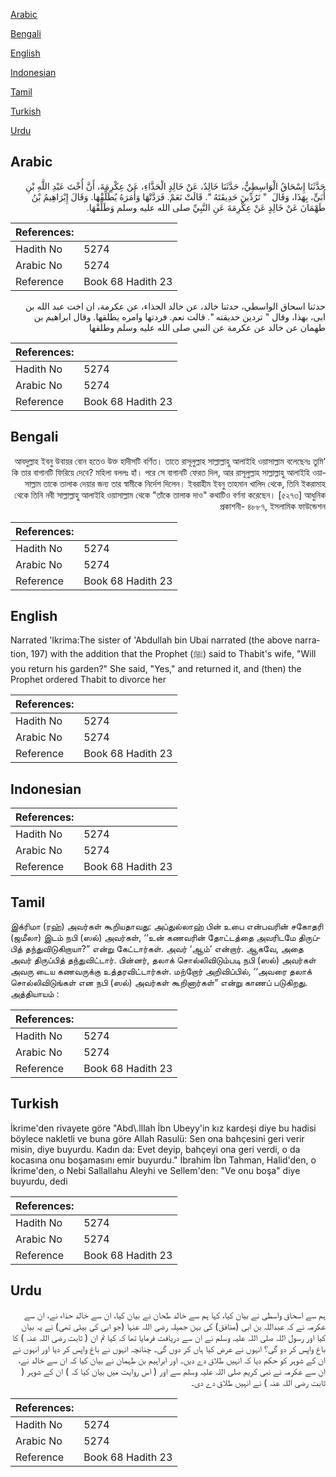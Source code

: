 [Arabic](#arabic)

[Bengali](#bengali)

[English](#english)

[Indonesian](#indonesian)

[Tamil](#tamil)

[Turkish](#turkish)

[Urdu](#urdu)

## Arabic


<div dir="rtl" lang="ar" style={{fontSize:'larger',backgroundColor:'#f8f9fa',padding:20}}>
حَدَّثَنَا إِسْحَاقُ الْوَاسِطِيُّ، حَدَّثَنَا خَالِدٌ، عَنْ خَالِدٍ الْحَذَّاءِ، عَنْ عِكْرِمَةَ، أَنَّ أُخْتَ عَبْدِ اللَّهِ بْنِ أُبَىٍّ، بِهَذَا، وَقَالَ ‏ "‏ تَرُدِّينَ حَدِيقَتَهُ ‏"‏‏.‏ قَالَتْ نَعَمْ‏.‏ فَرَدَّتْهَا وَأَمَرَهُ يُطَلِّقْهَا‏.‏ وَقَالَ إِبْرَاهِيمُ بْنُ طَهْمَانَ عَنْ خَالِدٍ عَنْ عِكْرِمَةَ عَنِ النَّبِيِّ صلى الله عليه وسلم وَطَلِّقْهَا‏.‏
</div>
<div style={{backgroundColor:'#f8f9fa',padding:20, marginBottom: 10}}><table> <thead> <tr> <th>References:</th> <th></th> </tr> </thead> <tbody><tr><td>Hadith No</td><td>5274</td></tr><tr><td>Arabic No</td><td>5274</td></tr><tr><td>Reference</td><td>Book 68 Hadith 23</td></tr></tbody></table></div>


<div dir="rtl" lang="ar" style={{fontSize:'larger',backgroundColor:'#f8f9fa',padding:20}}>
حدثنا اسحاق الواسطي، حدثنا خالد، عن خالد الحذاء، عن عكرمة، ان اخت عبد الله بن ابى، بهذا، وقال " تردين حديقته ". قالت نعم. فردتها وامره يطلقها. وقال ابراهيم بن طهمان عن خالد عن عكرمة عن النبي صلى الله عليه وسلم وطلقها
</div>
<div style={{backgroundColor:'#f8f9fa',padding:20, marginBottom: 10}}><table> <thead> <tr> <th>References:</th> <th></th> </tr> </thead> <tbody><tr><td>Hadith No</td><td>5274</td></tr><tr><td>Arabic No</td><td>5274</td></tr><tr><td>Reference</td><td>Book 68 Hadith 23</td></tr></tbody></table></div>

## Bengali


<div dir="rtl" lang="bn" style={{fontSize:'larger',backgroundColor:'#f8f9fa',padding:20}}>
‘আবদুল্লাহ ইবনু উবায়র বোন হতেও উক্ত হাদীসটি বর্ণিত। তাতে রাসূলুল্লাহ সাল্লাল্লাহু আলাইহি ওয়াসাল্লাম বলেছেনঃ তুমি কি তার বাগানটি ফিরিয়ে দেবে? মহিলা বললঃ হাঁ। পরে সে বাগানটি ফেরত দিল, আর রাসূলুল্লাহ সাল্লাল্লাহু আলাইহি ওয়াসাল্লাম তাকে তালাক দেয়ার জন্য তার স্বামীকে নির্দেশ দিলেন। ইবরাহীম ইবনু তাহমান খালিদ থেকে, তিনি ইকরামাহ থেকে তিনি নবী সাল্লাল্লাহু আলাইহি ওয়াসাল্লাম থেকে "তাঁকে তালাক দাও" কথাটিও বর্ণনা করেছেন। [৫২৭৩] আধুনিক প্রকাশনী- ৪৮৮৭, ইসলামিক ফাউন্ডেশন
</div>
<div style={{backgroundColor:'#f8f9fa',padding:20, marginBottom: 10}}><table> <thead> <tr> <th>References:</th> <th></th> </tr> </thead> <tbody><tr><td>Hadith No</td><td>5274</td></tr><tr><td>Arabic No</td><td>5274</td></tr><tr><td>Reference</td><td>Book 68 Hadith 23</td></tr></tbody></table></div>

## English


<div dir="ltr" lang="en" style={{fontSize:'larger',backgroundColor:'#f8f9fa',padding:20}}>
Narrated 'Ikrima:The sister of 'Abdullah bin Ubai narrated (the above narration, 197) with the addition that the Prophet (ﷺ) said to Thabit's wife, "Will you return his garden?" She said, "Yes," and returned it, and (then) the Prophet ordered Thabit to divorce her
</div>
<div style={{backgroundColor:'#f8f9fa',padding:20, marginBottom: 10}}><table> <thead> <tr> <th>References:</th> <th></th> </tr> </thead> <tbody><tr><td>Hadith No</td><td>5274</td></tr><tr><td>Arabic No</td><td>5274</td></tr><tr><td>Reference</td><td>Book 68 Hadith 23</td></tr></tbody></table></div>

## Indonesian


<div dir="ltr" lang="id" style={{fontSize:'larger',backgroundColor:'#f8f9fa',padding:20}}>

</div>
<div style={{backgroundColor:'#f8f9fa',padding:20, marginBottom: 10}}><table> <thead> <tr> <th>References:</th> <th></th> </tr> </thead> <tbody><tr><td>Hadith No</td><td>5274</td></tr><tr><td>Arabic No</td><td>5274</td></tr><tr><td>Reference</td><td>Book 68 Hadith 23</td></tr></tbody></table></div>

## Tamil


<div dir="ltr" lang="ta" style={{fontSize:'larger',backgroundColor:'#f8f9fa',padding:20}}>
இக்ரிமா (ரஹ்) அவர்கள் கூறியதாவது: அப்துல்லாஹ் பின் உபை என்பவரின் சகோதரி (ஜமீலா) இடம் நபி (ஸல்) அவர்கள், ‘‘உன் கணவரின் தோட்டத்தை அவரிடமே திருப்பித் தந்துவிடுகிறாயா?” என்று கேட்டார்கள். அவர் ‘ஆம்’ என்றார். ஆகவே, அதை அவர் திருப்பித் தந்துவிட்டார். பின்னர், தலாக் சொல்லிவிடும்படி நபி (ஸல்) அவர்கள் அவரு டைய கணவருக்கு உத்தரவிட்டார்கள். மற்றோர் அறிவிப்பில், ‘‘அவரை தலாக் சொல்லிவிடுங்கள் என நபி (ஸல்) அவர்கள் கூறினார்கள்” என்று காணப் படுகிறது. அத்தியாயம் :
</div>
<div style={{backgroundColor:'#f8f9fa',padding:20, marginBottom: 10}}><table> <thead> <tr> <th>References:</th> <th></th> </tr> </thead> <tbody><tr><td>Hadith No</td><td>5274</td></tr><tr><td>Arabic No</td><td>5274</td></tr><tr><td>Reference</td><td>Book 68 Hadith 23</td></tr></tbody></table></div>

## Turkish


<div dir="ltr" lang="tr" style={{fontSize:'larger',backgroundColor:'#f8f9fa',padding:20}}>
İkrime'den rivayete göre "Abd\.lllah İbn Ubeyy'in kız kardeşi diye bu hadisi böylece nakletli ve buna göre Allah Rasulü: Sen ona bahçesini geri verir misin, diye buyurdu. Kadın da: Evet deyip, bahçeyi ona geri verdi, o da kocasına onu boşamasını emir buyurdu." İbrahim İbn Tahman, Halid'den, o İkrime'den, o Nebi Sallallahu Aleyhi ve Sellem'den: "Ve onu boşa" diye buyurdu, dedi
</div>
<div style={{backgroundColor:'#f8f9fa',padding:20, marginBottom: 10}}><table> <thead> <tr> <th>References:</th> <th></th> </tr> </thead> <tbody><tr><td>Hadith No</td><td>5274</td></tr><tr><td>Arabic No</td><td>5274</td></tr><tr><td>Reference</td><td>Book 68 Hadith 23</td></tr></tbody></table></div>

## Urdu


<div dir="rtl" lang="ur" style={{fontSize:'larger',backgroundColor:'#f8f9fa',padding:20}}>
ہم سے اسحاق واسطی نے بیان کیا، کہا ہم سے خالد طحان نے بیان کیا، ان سے خالد حذاء نے، ان سے عکرمہ نے کہ عبداللہ بن ابی (منافق) کی بہن جمیلہ رضی اللہ عنہا (جو ابی کی بیٹی تھی) نے یہ بیان کیا اور رسول اللہ صلی اللہ علیہ وسلم نے ان سے دریافت فرمایا تھا کہ کیا تم ان ( ثابت رضی اللہ عنہ ) کا باغ واپس کر دو گی؟ انہوں نے عرض کیا ہاں کر دوں گی۔ چنانچہ انہوں نے باغ واپس کر دیا اور انہوں نے ان کے شوہر کو حکم دیا کہ انہیں طلاق دے دیں۔ اور ابراہیم بن طہمان نے بیان کیا کہ ان سے خالد نے، ان سے عکرمہ نے نبی کریم صلی اللہ علیہ وسلم سے اور ( اس روایت میں بیان کیا کہ ) ان کے شوہر ( ثابت رضی اللہ عنہ ) نے انہیں طلاق دے دی۔
</div>
<div style={{backgroundColor:'#f8f9fa',padding:20, marginBottom: 10}}><table> <thead> <tr> <th>References:</th> <th></th> </tr> </thead> <tbody><tr><td>Hadith No</td><td>5274</td></tr><tr><td>Arabic No</td><td>5274</td></tr><tr><td>Reference</td><td>Book 68 Hadith 23</td></tr></tbody></table></div>